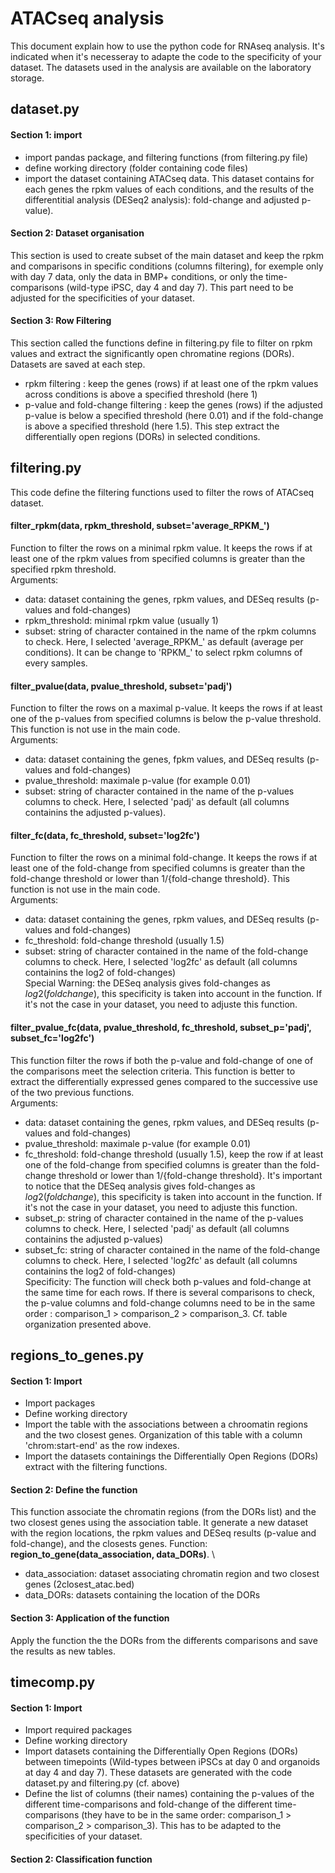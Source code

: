 # ATACseq analysis
This document explain how to use the python code for RNAseq analysis. It's indicated when it's necesseray to adapte the code to the specificity of your dataset. The datasets used in the analysis are available on the laboratory storage.

## dataset.py
#### Section 1: import
- import pandas package, and filtering functions (from filtering.py file)
- define working directory (folder containing code files)
- import the dataset containing ATACseq data. This dataset contains for each genes the rpkm values of each conditions, and the results of the differentitial analysis (DESeq2 analysis): fold-change and adjusted p-value).
#### Section 2: Dataset organisation
This section is used to create subset of the main dataset and keep the rpkm and comparisons in specific conditions (columns filtering), for exemple only with day 7 data, only the data in BMP+ conditions, or only the time-comparisons (wild-type iPSC, day 4 and day 7). This part need to be adjusted for the specificities of your dataset.
#### Section 3: Row Filtering
This section called the functions define in filtering.py file to filter on rpkm values and extract the significantly open chromatine regions (DORs). Datasets are saved at each step.
- rpkm filtering : keep the genes (rows) if at least one of the rpkm values across conditions is above a specified threshold (here 1)
- p-value and fold-change filtering : keep the genes (rows) if the adjusted p-value is below a specified threshold (here 0.01) and if the fold-change is above a specified threshold (here 1.5). This step extract the differentially open regions (DORs) in selected conditions.

## filtering.py
This code define the filtering functions used to filter the rows of ATACseq dataset.
#### filter_rpkm(data, rpkm_threshold, subset='average_RPKM_')
Function to filter the rows on a minimal rpkm value. It keeps the rows if at least one of the rpkm values from specified columns is greater than the specified rpkm threshold. \
Arguments:
- data: dataset containing the genes, rpkm values, and DESeq results (p-values and fold-changes)
- rpkm_threshold: minimal rpkm value (usually 1)
- subset: string of character contained in the name of the rpkm columns to check. Here, I selected 'average_RPKM_' as default (average per conditions). It can be change to 'RPKM_' to select rpkm columns of every samples.
#### filter_pvalue(data, pvalue_threshold, subset='padj')
Function to filter the rows on a maximal p-value. It keeps the rows if at least one of the p-values from specified columns is below the p-value threshold. This function is not use in the main code. \
Arguments:
- data: dataset containing the genes, fpkm values, and DESeq results (p-values and fold-changes)
- pvalue_threshold: maximale p-value (for example 0.01)
- subset: string of character contained in the name of the p-values columns to check. Here, I selected 'padj' as default (all columns containins the adjusted p-values).
#### filter_fc(data, fc_threshold, subset='log2fc')
Function to filter the rows on a minimal fold-change. It keeps the rows if at least one of the fold-change from specified columns is greater than the fold-change threshold or lower than 1/{fold-change threshold}. This function is not use in the main code. \
Arguments:
- data: dataset containing the genes, rpkm values, and DESeq results (p-values and fold-changes)
- fc_threshold: fold-change threshold (usually 1.5)
- subset: string of character contained in the name of the fold-change columns to check. Here, I selected 'log2fc' as default (all columns containins the log2 of fold-changes)\
Special Warning: the DESeq analysis gives fold-changes as $log2(fold change)$, this specificity is taken into account in the function. If it's not the case in your dataset, you need to adjuste this function.
#### filter_pvalue_fc(data, pvalue_threshold, fc_threshold, subset_p='padj', subset_fc='log2fc')
This function filter the rows if both the p-value and fold-change of one of the comparisons meet the selection criteria. This function is better to extract the differentially expressed genes compared to the successive use of the two previous functions.\
Arguments:
- data: dataset containing the genes, rpkm values, and DESeq results (p-values and fold-changes)
- pvalue_threshold: maximale p-value (for example 0.01)
- fc_threshold: fold-change threshold (usually 1.5), keep the row if at least one of the fold-change from specified columns is greater than the fold-change threshold or lower than 1/{fold-change threshold}. It's important to notice that the DESeq analysis gives fold-changes as $log2(fold change)$, this specificity is taken into account in the function. If it's not the case in your dataset, you need to adjuste this function.
- subset_p: string of character contained in the name of the p-values columns to check. Here, I selected 'padj' as default (all columns containins the adjusted p-values)
- subset_fc: string of character contained in the name of the fold-change columns to check. Here, I selected 'log2fc' as default (all columns containins the log2 of fold-changes)\
Specificity: The function will check both p-values and fold-change at the same time for each rows. If there is several comparisons to check, the p-value columns and fold-change columns need to be in the same order : comparison_1 > comparison_2 > comparison_3. Cf. table organization presented above.

## regions_to_genes.py
#### Section 1: Import
- Import packages
- Define working directory
- Import the table with the associations between a chroomatin regions and the two closest genes. Organization of this table with a column 'chrom:start-end' as the row indexes.
- Import the datasets containings the Differentially Open Regions (DORs) extract with the filtering functions.
#### Section 2: Define the function
This function associate the chromatin regions (from the DORs list) and the two closest genes using the association table. It generate a new dataset with the region locations, the rpkm values and DESeq results (p-value and fold-change), and the closests genes. Function: **region_to_gene(data_association, data_DORs)**. \
 - data_association: dataset associating chromatin region and two closest genes (2closest_atac.bed)
 - data_DORs: datasets containing the location of the DORs
#### Section 3: Application of the function
Apply the function the the DORs from the differents comparisons and save the results as new tables.

## timecomp.py
#### Section 1: Import
- Import required packages
- Define working directory
- Import datasets containing the Differentially Open Regions (DORs) between timepoints (Wild-types between iPSCs at day 0 and organoids at day 4 and day 7). These datasets are generated with the code dataset.py and filtering.py (cf. above)
- Define the list of columns (their names) containing the p-values of the different time-comparisons and fold-change of the different time-comparisons (they have to be in the same order: comparison_1 > comparison_2 > comparison_3). This has to be adapted to the specificities of your dataset.
#### Section 2: Classification function





